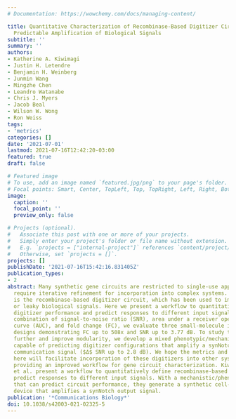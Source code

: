 ```yaml
---
# Documentation: https://wowchemy.com/docs/managing-content/

title: Quantitative Characterization of Recombinase-Based Digitizer Circuits Enables
  Predictable Amplification of Biological Signals
subtitle: ''
summary: ''
authors:
- Katherine A. Kiwimagi
- Justin H. Letendre
- Benjamin H. Weinberg
- Junmin Wang
- Mingzhe Chen
- Leandro Watanabe
- Chris J. Myers
- Jacob Beal
- Wilson W. Wong
- Ron Weiss
tags:
- 'metrics'
categories: []
date: '2021-07-01'
lastmod: 2021-07-16T12:42:20-03:00
featured: true
draft: false

# Featured image
# To use, add an image named `featured.jpg/png` to your page's folder.
# Focal points: Smart, Center, TopLeft, Top, TopRight, Left, Right, BottomLeft, Bottom, BottomRight.
image:
  caption: ''
  focal_point: ''
  preview_only: false

# Projects (optional).
#   Associate this post with one or more of your projects.
#   Simply enter your project's folder or file name without extension.
#   E.g. `projects = ["internal-project"]` references `content/project/deep-learning/index.md`.
#   Otherwise, set `projects = []`.
projects: []
publishDate: '2021-07-16T15:42:16.831405Z'
publication_types:
- 2
abstract: Many synthetic gene circuits are restricted to single-use applications or
  require iterative refinement for incorporation into complex systems. One example
  is the recombinase-based digitizer circuit, which has been used to improve weak
  or leaky biological signals. Here we present a workflow to quantitatively define
  digitizer performance and predict responses to different input signals. Using a
  combination of signal-to-noise ratio (SNR), area under a receiver operating characteristic
  curve (AUC), and fold change (FC), we evaluate three small-molecule inducible digitizer
  designs demonstrating FC up to 508x and SNR up to 3.77 dB. To study their behavior
  further and improve modularity, we develop a mixed phenotypic/mechanistic model
  capable of predicting digitizer configurations that amplify a synNotch cell-to-cell
  communication signal ($Δ$ SNR up to 2.8 dB). We hope the metrics and modeling approaches
  here will facilitate incorporation of these digitizers into other systems while
  providing an improved workflow for gene circuit characterization. Kiwimagi & Letendre
  et al. present a workflow to quantitatively define recombinase-based digitizer and
  predict responses to different input signals. With a mechanistic/phenotypic model
  that can predict circuit performance, they generate a synthetic cell-cell communication
  device that amplifies a synNotch output signal.
publication: '*Communications Biology*'
doi: 10.1038/s42003-021-02325-5
---
```

